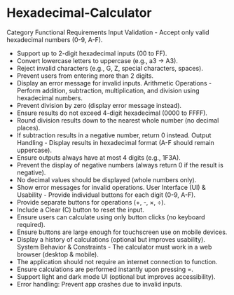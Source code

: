 # Hexadecimal-Calculator

Category	Functional Requirements
Input Validation	- Accept only valid hexadecimal numbers (0-9, A-F).
- Support up to 2-digit hexadecimal inputs (00 to FF).
- Convert lowercase letters to uppercase (e.g., a3 → A3).
- Reject invalid characters (e.g., G, Z, special characters, spaces).
- Prevent users from entering more than 2 digits.
- Display an error message for invalid inputs.
Arithmetic Operations	- Perform addition, subtraction, multiplication, and division using hexadecimal numbers.
- Prevent division by zero (display error message instead).
- Ensure results do not exceed 4-digit hexadecimal (0000 to FFFF).
- Round division results down to the nearest whole number (no decimal places).
- If subtraction results in a negative number, return 0 instead.
Output Handling	- Display results in hexadecimal format (A-F should remain uppercase).
- Ensure outputs always have at most 4 digits (e.g., 1F3A).
- Prevent the display of negative numbers (always return 0 if the result is negative).
- No decimal values should be displayed (whole numbers only).
- Show error messages for invalid operations.
User Interface (UI) & Usability	- Provide individual buttons for each digit (0-9, A-F).
- Provide separate buttons for operations (+, -, ×, ÷).
- Include a Clear (C) button to reset the input.
- Ensure users can calculate using only button clicks (no keyboard required).
- Ensure buttons are large enough for touchscreen use on mobile devices.
- Display a history of calculations (optional but improves usability).
System Behavior & Constraints	- The calculator must work in a web browser (desktop & mobile).
- The application should not require an internet connection to function.
- Ensure calculations are performed instantly upon pressing =.
- Support light and dark mode UI (optional but improves accessibility).
- Error handling: Prevent app crashes due to invalid inputs.
